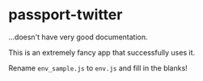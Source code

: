 # passport-twitter

...doesn't have very good documentation.

This is an extremely fancy app that successfully uses it.

Rename `env_sample.js` to `env.js` and fill in the blanks!
